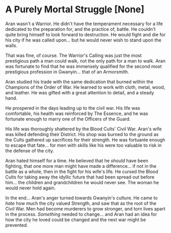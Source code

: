 # A Purely Mortal Struggle [None]

Aran wasn't a Warrior. He didn't have the temperament necessary for a life dedicated to the preparation for, and the practice of, battle. He couldn't quite bring himself to look forward to destruction. He would fight and die for his city if he was called upon... but he would never wish to stand upon the walls.

That was fine, of course. The Warrior's Calling was just the most prestigious path a man could walk, not the only path for a man to walk. Aran was fortunate to find that he was immensely qualified for the second most prestigious profession in Gwanyin... that of an Armorsmith.

Aran studied his trade with the same dedication that burned within the Champions of the Order of War. He learned to work with cloth, metal, wood, and leather. He was gifted with a great attention to detail, and a steady hand. 

He prospered in the days leading up to the civil war. His life was comfortable, his health was reinforced by The Essence, and he was fortunate enough to marry one of the Officers of the Guard.

His life was thoroughly shattered by the Blood Cults' Civil War. Aran's wife was killed defending their District. His shop was burned to the ground as the Cults gathered up sacrifices for their strength. He was fortuante enough to escape that fate... for men with skills like his were too valuable to risk in the defense of the city.

Aran hated himself for a time. He believed that he *should* have been fighting, that one more man might have made a difference... if not in the battle as a whole, then in the fight for his wife's life. He cursed the Blood Cults for taking away the idyllic future that had been spread out before him... the children and grandchildren he would never see. The woman he would never hold again.

In the end... Aran's anger turned towards Gwanyin's culture. He came to *hate* how much the city valued Strength, and saw that as the root of the Civil War. Men had become murderers to grow stronger, and torn lives apart in the process. *Something* needed to change... and Aran had an idea for how the city he loved could be changed and the next war might be prevented.
